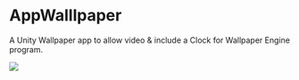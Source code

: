 # AppWalllpaper
A Unity Wallpaper app to allow video & include a Clock for Wallpaper Engine program.

![](https://i.imgur.com/mKbBJfT.jpeg)
